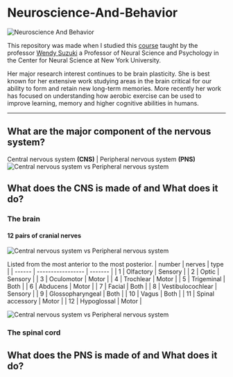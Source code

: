 # Neuroscience-And-Behavior
![Neuroscience And Behavior](https://raw.githubusercontent.com/BasileBron/Neuroscience-And-Behavior/master/img/banner_github.jpg)

This repository was made when I studied this [course](https://www.youtube.com/watch?v=gkrM1gMpqRU&list=PLtXCbh6IFA7QCsei-t8WesusKi8I2LXUJ) taught by the professor [Wendy Suzuki](https://www.wendysuzuki.com) a Professor of Neural Science and Psychology in the Center for Neural Science at New York University.

Her major research interest continues to be brain plasticity. She is best known for her extensive work studying areas in the brain critical for our ability to form and retain new long-term memories. More recently her work has focused on understanding how aerobic exercise can be used to improve learning, memory and higher cognitive abilities in humans.
_______________________
## What are the major component of the nervous system?
Central nervous system **(CNS)** | Peripheral nervous system **(PNS)**
 ![Central nervous system vs Peripheral nervous system](https://raw.githubusercontent.com/BasileBron/Neuroscience-And-Behavior/master/img/CNS_PNS.PNG)

## What does the CNS is made of and What does it do?
### The brain
#### 12 pairs of cranial nerves
![Central nervous system vs Peripheral nervous system](https://raw.githubusercontent.com/BasileBron/Neuroscience-And-Behavior/master/img/cranial_nerves.PNG)

Listed from the most anterior to the most posterior.
| number | nerves            | type    |
| ------ | ----------------- | ------- |
| 1      | Olfactory         | Sensory |
| 2      | Optic             | Sensory |
| 3      | Oculomotor        | Motor   |
| 4      | Trochlear         | Motor   |
| 5      | Trigeminal        | Both    |
| 6      | Abducens          | Motor   |
| 7      | Facial            | Both    |
| 8      | Vestibulocochlear | Sensory |
| 9      | Glossopharyngeal  | Both    |
| 10     | Vagus             | Both    |
| 11     | Spinal accessory  | Motor   |
| 12     | Hypoglossal       | Motor   |

![Central nervous system vs Peripheral nervous system](https://raw.githubusercontent.com/BasileBron/Neuroscience-And-Behavior/master/img/Brain-stem.png)

### The spinal cord

## What does the PNS is made of and What does it do?

